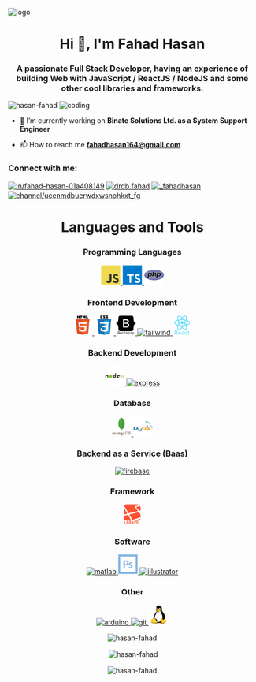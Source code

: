 ![logo](https://github.com/hasan-fahad/hasan-fahad.github.io/blob/main/Full%20Stack%20Web%20Developer.png)
<h1 align="center">Hi 👋, I'm Fahad Hasan</h1>
<h3 align="center">A passionate Full Stack Developer, having an experience of building Web with JavaScript / ReactJS / NodeJS and some other cool libraries and frameworks.</h3>
<img align="right" alt="coding" width="400" src="https://miro.medium.com/v2/resize:fit:2000/1*-ntL3Dsvc-dJ5cLGRtSuEw.gif">

<p align="left"> <img src="https://komarev.com/ghpvc/?username=hasan-fahad&label=Profile%20views&color=0e75b6&style=flat" alt="hasan-fahad" /> </p>

<!-- <p align="left"> <a href="https://github.com/ryo-ma/github-profile-trophy"><img src="https://github-profile-trophy.vercel.app/?username=hasan-fahad" alt="hasan-fahad" /></a> </p> -->

- 🔭 I’m currently working on **Binate Solutions Ltd. as a System Support Engineer**

- 📫 How to reach me **fahadhasan164@gmail.com**

<h3 align="left">Connect with me:</h3>
<p align="left">
<a href="https://linkedin.com/in/in/fahad-hasan-01a408149" target="blank"><img align="center" src="https://raw.githubusercontent.com/rahuldkjain/github-profile-readme-generator/master/src/images/icons/Social/linked-in-alt.svg" alt="in/fahad-hasan-01a408149" height="30" width="40" /></a>
<a href="https://fb.com/drdb.fahad" target="blank"><img align="center" src="https://raw.githubusercontent.com/rahuldkjain/github-profile-readme-generator/master/src/images/icons/Social/facebook.svg" alt="drdb.fahad" height="30" width="40" /></a>
<a href="https://instagram.com/_fahadhasan" target="blank"><img align="center" src="https://raw.githubusercontent.com/rahuldkjain/github-profile-readme-generator/master/src/images/icons/Social/instagram.svg" alt="_fahadhasan" height="30" width="40" /></a>
<a href="https://www.youtube.com/c/channel/ucenmdbuerwdxwsnohkxt_fg" target="blank"><img align="center" src="https://raw.githubusercontent.com/rahuldkjain/github-profile-readme-generator/master/src/images/icons/Social/youtube.svg" alt="channel/ucenmdbuerwdxwsnohkxt_fg" height="30" width="40" /></a>
</p>

<h1 align="center">Languages and Tools</h1>
<h3 align="center" >Programming Languages</h3>
<p align="center" ><a href="https://developer.mozilla.org/en-US/docs/Web/JavaScript" target="_blank" rel="noreferrer"> <img src="https://raw.githubusercontent.com/devicons/devicon/master/icons/javascript/javascript-original.svg" alt="javascript" width="40" height="40"/> </a>
    <a href="https://www.typescriptlang.org/" target="_blank" rel="noreferrer"> <img src="https://raw.githubusercontent.com/devicons/devicon/master/icons/typescript/typescript-original.svg" alt="typescript" width="40" height="40"/> </a>
    <a href="https://www.php.net" target="_blank" rel="noreferrer"> <img src="https://raw.githubusercontent.com/devicons/devicon/master/icons/php/php-original.svg" alt="php" width="40" height="40"/> </a>


</p>

<h3 align="center" >Frontend Development</h3>
<p align="center">
    <a href="https://www.w3.org/html/" target="_blank" rel="noreferrer"> <img src="https://raw.githubusercontent.com/devicons/devicon/master/icons/html5/html5-original-wordmark.svg" alt="html5" width="40" height="40"/>
        <a href="https://www.w3schools.com/css/" target="_blank" rel="noreferrer"> <img src="https://raw.githubusercontent.com/devicons/devicon/master/icons/css3/css3-original-wordmark.svg" alt="css3" width="40" height="40"/> </a>
        <a href="https://getbootstrap.com" target="_blank" rel="noreferrer"> <img src="https://raw.githubusercontent.com/devicons/devicon/master/icons/bootstrap/bootstrap-plain-wordmark.svg" alt="bootstrap" width="40" height="40"/> </a>
     <a href="https://tailwindcss.com/" target="_blank" rel="noreferrer"> <img src="https://www.vectorlogo.zone/logos/tailwindcss/tailwindcss-icon.svg" alt="tailwind" width="40" height="40"/> </a>
     <a href="https://reactjs.org/" target="_blank" rel="noreferrer"> <img src="https://raw.githubusercontent.com/devicons/devicon/master/icons/react/react-original-wordmark.svg" alt="react" width="40" height="40"/> </a>
    
</p>

<h3 align="center" >Backend Development</h3>
<p align="center">
    <a href="https://nodejs.org" target="_blank" rel="noreferrer"> <img src="https://raw.githubusercontent.com/devicons/devicon/master/icons/nodejs/nodejs-original-wordmark.svg" alt="nodejs" width="40" height="40"/> </a>
    <a href="https://expressjs.com" target="_blank" rel="noreferrer"> <img src="https://www.geekandjob.com/uploads/wiki/2e5b0058b2d38158b21439fe06e9b8fabe3cb139.png" alt="express" width="40" height="40"/> </a>
    
    
</p>

<h3 align="center" >Database</h3>
<p align="center">
    <a href="https://www.mongodb.com/" target="_blank" rel="noreferrer"> <img src="https://raw.githubusercontent.com/devicons/devicon/master/icons/mongodb/mongodb-original-wordmark.svg" alt="mongodb" width="40" height="40"/> </a>
    <a href="https://www.mysql.com/" target="_blank" rel="noreferrer"> <img src="https://raw.githubusercontent.com/devicons/devicon/master/icons/mysql/mysql-original-wordmark.svg" alt="mysql" width="40" height="40"/> </a>
    
    
</p>

<h3 align="center" >Backend as a Service (Baas)</h3>
<p align="center">
    <a href="https://firebase.google.com/" target="_blank" rel="noreferrer"> <img src="https://www.vectorlogo.zone/logos/firebase/firebase-icon.svg" alt="firebase" width="40" height="40"/> </a>
    
    
</p>

<h3 align="center" >Framework</h3>
<p align="center">
    <a href="https://laravel.com/" target="_blank" rel="noreferrer"> <img src="https://raw.githubusercontent.com/devicons/devicon/master/icons/laravel/laravel-plain-wordmark.svg" alt="laravel" width="40" height="40"/> </a>
    
    
</p>

<h3 align="center" >Software</h3>
<p align="center">
    <a href="https://www.mathworks.com/" target="_blank" rel="noreferrer"> <img src="https://upload.wikimedia.org/wikipedia/commons/2/21/Matlab_Logo.png" alt="matlab" width="40" height="40"/> </a>
    <a href="https://www.photoshop.com/en" target="_blank" rel="noreferrer"> <img src="https://raw.githubusercontent.com/devicons/devicon/master/icons/photoshop/photoshop-line.svg" alt="photoshop" width="40" height="40"/> </a> 
    <a href="https://www.adobe.com/in/products/illustrator.html" target="_blank" rel="noreferrer"> <img src="https://www.vectorlogo.zone/logos/adobe_illustrator/adobe_illustrator-icon.svg" alt="illustrator" width="40" height="40"/> </a>

    
    
</p>

<h3 align="center" >Other</h3>
<p align="center">
    <a href="https://www.arduino.cc/" target="_blank" rel="noreferrer"> <img src="https://cdn.worldvectorlogo.com/logos/arduino-1.svg" alt="arduino" width="40" height="40"/> </a>     <a href="https://git-scm.com/" target="_blank" rel="noreferrer"> <img src="https://www.vectorlogo.zone/logos/git-scm/git-scm-icon.svg" alt="git" width="40" height="40"/> </a>  </a>    <a href="https://www.linux.org/" target="_blank" rel="noreferrer"> <img src="https://raw.githubusercontent.com/devicons/devicon/master/icons/linux/linux-original.svg" alt="linux" width="40" height="40"/> </a> 

    
    
</p>




<p align="center"><img align="center" src="https://github-readme-stats.vercel.app/api/top-langs?username=hasan-fahad&show_icons=true&locale=en&layout=compact" alt="hasan-fahad" /></p>

<p align="center">&nbsp;<img align="center" src="https://github-readme-stats.vercel.app/api?username=hasan-fahad&show_icons=true&locale=en" alt="hasan-fahad" /></p>

<p align="center"><img align="center" src="https://github-readme-streak-stats.herokuapp.com/?user=hasan-fahad&" alt="hasan-fahad" /></p>
